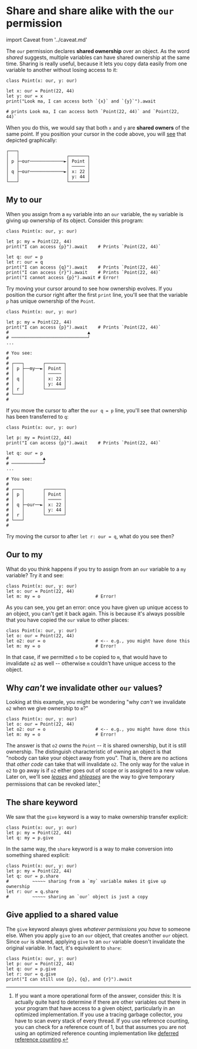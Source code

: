 # Share and share alike with the `our` permission

import Caveat from '../caveat.md'

<Caveat/>

The `our` permission declares **shared ownership** over an object. As the word _shared_ suggests, multiple variables can have shared ownership at the same time. Sharing is really useful, because it lets you copy data easily from one variable to another without losing access to it:

```
class Point(x: our, y: our)

let x: our = Point(22, 44)
let y: our = x
print("Look ma, I can access both `{x}` and `{y}`").await

# prints Look ma, I can access both `Point(22, 44)` and `Point(22, 44)`
```

When you do this, we would say that both `x` and `y` are **shared owners** of the same point. If you position your cursor in the code above, you will [see](https://asciiflow.com/#/share/eJyrVspLzE1VssorzcnRUcpJrEwtUrJSqo5RqohRsrK0MNOJUaoEsowsDYGsktSKEiAnRunRlD3IKCYmD0gqKChASDSAphiLxgKomtxKPGrR0bRdIK0B%2BZl5JQrEuAHdHUiaCvG5kbAbKqwUjIyIc0OllYKJCUIpintICjilWqVaANIL5SU%3D) that depicted graphically:

```
┌───┐
│   │                  ┌───────┐
│ p ├─our─────────────►│ Point │
│   │                  │ ───── │
│ q ├─our─────────────►│ x: 22 │
│   │                  │ y: 44 │
└───┘                  └───────┘
```

## My to our

When you assign from a `my` variable into an `our` variable, the `my` variable is giving up ownership of its object. Consider this program:

```
class Point(x: our, y: our)

let p: my = Point(22, 44)
print("I can access {p}").await    # Prints `Point(22, 44)`

let q: our = p
let r: our = q
print("I can access {q}").await    # Prints `Point(22, 44)`
print("I can access {r}").await    # Prints `Point(22, 44)`
print("I cannot access {p}").await # Error!
```

Try moving your cursor around to see how ownership evolves. If you position the cursor right after the first `print` line, you'll see that the variable `p` has unique ownership of the `Point`.

```
class Point(x: our, y: our)

let p: my = Point(22, 44)
print("I can access {p}").await    # Prints `Point(22, 44)`
#                              ▲
# ─────────────────────────────┘
...

# You see:
#
# ┌───┐       ┌───────┐
# │ p ├──my──►│ Point │
# │   │       │ ───── │
# │ q │       │ x: 22 │
# │   │       │ y: 44 │
# │ r │       └───────┘
# └───┘
#
```

If you move the cursor to after the `our q = p` line, you'll see that ownership has been transferred to `q`:

```
class Point(x: our, y: our)

let p: my = Point(22, 44)
print("I can access {p}").await    # Prints `Point(22, 44)`

let q: our = p
#             ▲
# ────────────┘
...

# You see:
#
# ┌───┐       ┌───────┐
# │ p │       │ Point │
# │   │       │ ───── │
# │ q ├─our──►│ x: 22 │
# │   │       │ y: 44 │
# │ r │       └───────┘
# └───┘
#
```

Try moving the cursor to after `let r: our = q`, what do you see then?

## Our to my

What do you think happens if you try to assign from an `our` variable to a `my` variable? Try it and see:

```
class Point(x: our, y: our)
let o: our = Point(22, 44)
let m: my = o                     # Error!
```

As you can see, you get an error: once you have given up unique access to an object, you can't get it back again. This is because it's always possible that you have copied the `our` value to other places:

```
class Point(x: our, y: our)
let o: our = Point(22, 44)
let o2: our = o                   # <-- e.g., you might have done this
let m: my = o                     # Error!
```

In that case, if we permitted `o` to be copied to `m`, that would have to invalidate `o2` as well -- otherwise `m` couldn't have unique access to the object.

## Why _can't_ we invalidate other `our` values?

Looking at this example, you might be wondering "why _can't_ we invalidate `o2` when we give ownership to `m`?"

```
class Point(x: our, y: our)
let o: our = Point(22, 44)
let o2: our = o                   # <-- e.g., you might have done this
let m: my = o                     # Error!
```

The answer is that `o2` _owns_ the `Point` -- it is shared ownership, but it is still ownership. The distinguish characteristic of owning an object is that "nobody can take your object away from you". That is, there are no actions that _other code_ can take that will invalidate `o2`. The only way for the value in `o2` to go away is if `o2` either goes out of scope or is assigned to a new value. Later on, we'll see [_leases_](./lease.md) and [_shleases_](./shlease.md) are the way to give temporary permissions that can be revoked later.[^gc]

[^gc]: If you want a more operational form of the answer, consider this: It is actually quite hard to determine if there are other variables out there in your program that have access to a given object, particularly in an optimized implementation. If you use a tracing garbage collector, you have to scan every stack of every thread. If you use reference counting, you can check for a reference count of 1, but that assumes you are not using an optimized reference counting implementation like [deferred reference counting](https://dl.acm.org/doi/10.1145/185009.185016).

## The share keyword

We saw that the `give` keyword is a way to make ownership transfer explicit:

```
class Point(x: our, y: our)
let p: my = Point(22, 44)
let q: my = p.give
```

In the same way, the `share` keyword is a way to make conversion into something shared explicit:

```
class Point(x: our, y: our)
let p: my = Point(22, 44)
let q: our = p.share
#         ~~~~~ sharing from a `my` variable makes it give up ownership
let r: our = q.share
#         ~~~~~ sharing an `our` object is just a copy
```

## Give applied to a shared value

The `give` keyword always gives _whatever permissions you have_ to someone else. When you apply `give` to an `our` object, that creates another `our` object. Since `our` is shared, applying `give` to an `our` variable doesn't invalidate the original variable. In fact, it's equivalent to `share`:

```
class Point(x: our, y: our)
let p: our = Point(22, 44)
let q: our = p.give
let r: our = q.give
print("I can still use {p}, {q}, and {r}").await
```
